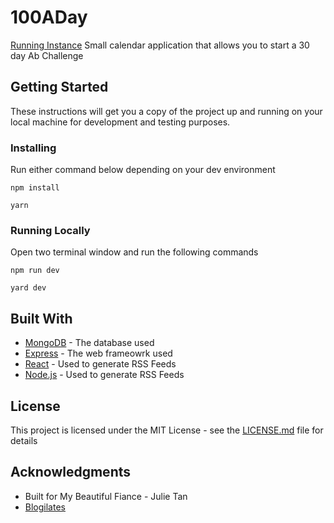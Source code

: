 # 100ADay
[Running Instance](https://abchallenge.herokuapp.com/)
Small calendar application that allows you to start a 30 day Ab Challenge

## Getting Started

These instructions will get you a copy of the project up and running on your local machine for development and testing purposes.

### Installing
Run either command below depending on your dev environment

```
npm install
```
``` 
yarn
```

### Running Locally
Open two terminal window and run the following commands
``` 
npm run dev
```
```
yard dev
```

## Built With

* [MongoDB](http://www.dropwizard.io/1.0.2/docs/) - The database used
* [Express](https://maven.apache.org/) - The web frameowrk used
* [React](https://rometools.github.io/rome/) - Used to generate RSS Feeds
* [Node.js](https://rometools.github.io/rome/) - Used to generate RSS Feeds

## License

This project is licensed under the MIT License - see the [LICENSE.md](LICENSE.md) file for details

## Acknowledgments

* Built for My Beautiful Fiance - Julie Tan
* [Blogilates](https://www.youtube.com/user/blogilates)

